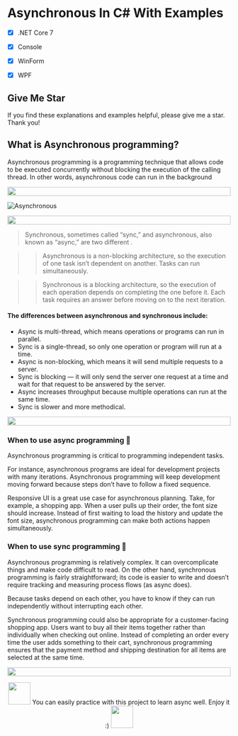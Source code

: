 # Asynchronous In C# With Examples

- [x] .NET Core 7
- [x] Console
- [x] WinForm
- [x] WPF


 ## Give Me Star
If you find these explanations and examples helpful, please give me a star. Thank you!

## What is Asynchronous programming?
Asynchronous programming is a programming technique that allows code to be executed concurrently without blocking the execution of the calling thread. In other words, asynchronous code can run in the background 


 <p align="center">
<img src="https://i.imgur.com/dBaSKWF.gif" height="20" width="100%">
</p>

 ![Asynchronous](https://www.apriorit.com/wp-content/uploads/2023/04/figure-1-Developing-Reactive-Applications_-Asynchronous-Programming-in-Rust-vs-Coroutines-in-C.png)
 
<p align="center">
<img src="https://i.imgur.com/dBaSKWF.gif" height="20" width="100%">
</p>

> Synchronous, sometimes called “sync,” and asynchronous, also known as “async,” are two different .

>> Asynchronous is a non-blocking architecture, so the execution of one task isn’t dependent on another. Tasks can run simultaneously.

>> Synchronous is a blocking architecture, so the execution of each operation depends on completing the one before it. Each task requires an answer before moving on to the next iteration.

#### The differences between asynchronous and synchronous include:

- Async is multi-thread, which means operations or programs can run in parallel.
- Sync is a single-thread, so only one operation or program will run at a time.
- Async is non-blocking, which means it will send multiple requests to a server.
- Sync is blocking — it will only send the server one request at a time and wait for that request to be answered by the server.
- Async increases throughput because multiple operations can run at the same time.
- Sync is slower and more methodical.

<p align="center">
<img src="https://i.imgur.com/dBaSKWF.gif" height="20" width="100%">
</p>

### When to use async programming 🤔
Asynchronous programming is critical to programming independent tasks.

For instance, asynchronous programs are ideal for development projects with many iterations. Asynchronous programming will keep development moving forward because steps don’t have to follow a fixed sequence.

Responsive UI is a great use case for asynchronous planning. Take, for example, a shopping app. When a user pulls up their order, the font size should increase. Instead of first waiting to load the history and update the font size, asynchronous programming can make both actions happen simultaneously.


### When to use sync programming 🤔
Asynchronous programming is relatively complex. It can overcomplicate things and make code difficult to read. On the other hand, synchronous programming is fairly straightforward; its code is easier to write and doesn’t require tracking and measuring process flows (as async does).

Because tasks depend on each other, you have to know if they can run independently without interrupting each other.

Synchronous programming could also be appropriate for a customer-facing shopping app. Users want to buy all their items together rather than individually when checking out online. Instead of completing an order every time the user adds something to their cart, synchronous programming ensures that the payment method and shipping destination for all items are selected at the same time.

<p align="center">
<img src="https://i.imgur.com/dBaSKWF.gif" height="20" width="100%">
</p>

<p align="center">
<img src="https://media.tenor.com/c3CBzmFnqHYAAAAi/hug.gif" width="50">
You can easily practice with this project to learn async well. Enjoy it :)
<img src="https://media.tenor.com/c3CBzmFnqHYAAAAi/hug.gif" width="50">
</p>
